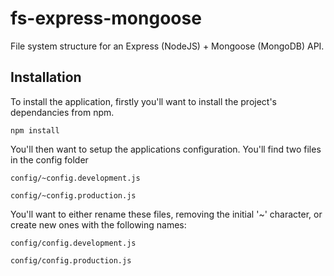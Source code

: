 # fs-express-mongoose
File system structure for an Express (NodeJS) +  Mongoose (MongoDB) API.


## Installation

To install the application, firstly you'll want to install the project's dependancies from npm.

`npm install`

You'll then want to setup the applications configuration. You'll find two files in the config folder

`config/~config.development.js`

`config/~config.production.js`

You'll want to either rename these files, removing the initial '~' character, or create new ones with the following names:

`config/config.development.js`

`config/config.production.js`
